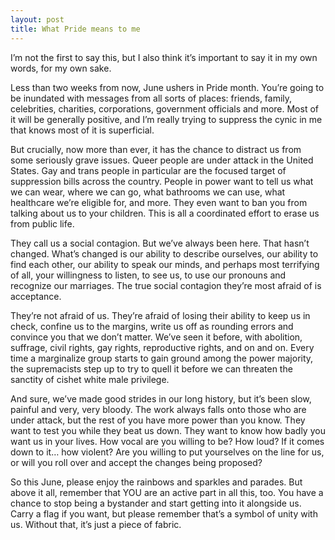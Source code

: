 ```yaml
---
layout: post
title: What Pride means to me
---
```


I’m not the first to say this, but I also think it’s important to say it in my own words, for my own sake.

Less than two weeks from now, June ushers in Pride month. You’re going to be inundated with messages from all sorts of places: friends, family, celebrities, charities, corporations, government officials and more. Most of it will be generally positive, and I’m really trying to suppress the cynic in me that knows most of it is superficial.

But crucially, now more than ever, it has the chance to distract us from some seriously grave issues. Queer people are under attack in the United States. Gay and trans people in particular are the focused target of suppression bills across the country. People in power want to tell us what we can wear, where we can go, what bathrooms we can use, what healthcare we’re eligible for, and more. They even want to ban you from talking about us to your children. This is all a coordinated effort to erase us from public life.

They call us a social contagion. But we’ve always been here. That hasn’t changed. What’s changed is our ability to describe ourselves, our ability to find each other, our ability to speak our minds, and perhaps most terrifying of all, your willingness to listen, to see us, to use our pronouns and recognize our marriages. The true social contagion they’re most afraid of is acceptance.

They’re not afraid of us. They’re afraid of losing their ability to keep us in check, confine us to the margins, write us off as rounding errors and convince you that we don’t matter. We’ve seen it before, with abolition, suffrage, civil rights, gay rights, reproductive rights, and on and on. Every time a marginalize group starts to gain ground among the power majority, the supremacists step up to try to quell it before we can threaten the sanctity of cishet white male privilege.

And sure, we’ve made good strides in our long history, but it’s been slow, painful and very, very bloody. The work always falls onto those who are under attack, but the rest of you have more power than you know. They want to test you while they beat us down. They want to know how badly you want us in your lives. How vocal are you willing to be? How loud? If it comes down to it… how violent? Are you willing to put yourselves on the line for us, or will you roll over and accept the changes being proposed?

So this June, please enjoy the rainbows and sparkles and parades. But above it all, remember that YOU are an active part in all this, too. You have a chance to stop being a bystander and start getting into it alongside us. Carry a flag if you want, but please remember that’s a symbol of unity with us. Without that, it’s just a piece of fabric.
